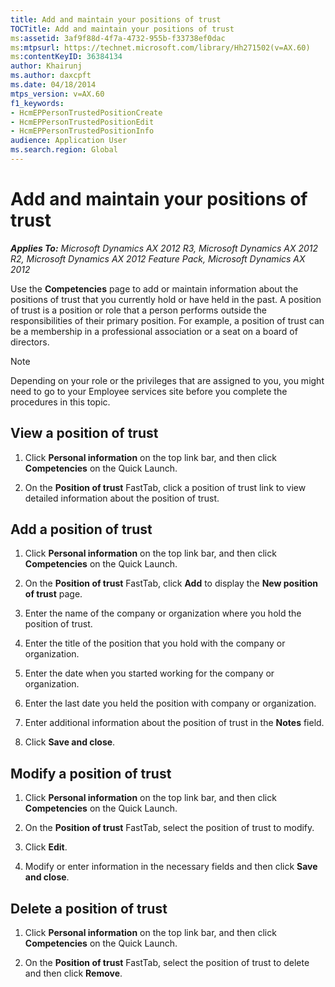 ```yaml
---
title: Add and maintain your positions of trust
TOCTitle: Add and maintain your positions of trust
ms:assetid: 3af9f88d-4f7a-4732-955b-f33738ef0dac
ms:mtpsurl: https://technet.microsoft.com/library/Hh271502(v=AX.60)
ms:contentKeyID: 36384134
author: Khairunj
ms.author: daxcpft
ms.date: 04/18/2014
mtps_version: v=AX.60
f1_keywords:
- HcmEPPersonTrustedPositionCreate
- HcmEPPersonTrustedPositionEdit
- HcmEPPersonTrustedPositionInfo
audience: Application User
ms.search.region: Global
---
```


# Add and maintain your positions of trust 


_**Applies To:** Microsoft Dynamics AX 2012 R3, Microsoft Dynamics AX 2012 R2, Microsoft Dynamics AX 2012 Feature Pack, Microsoft Dynamics AX 2012_

Use the **Competencies** page to add or maintain information about the positions of trust that you currently hold or have held in the past. A position of trust is a position or role that a person performs outside the responsibilities of their primary position. For example, a position of trust can be a membership in a professional association or a seat on a board of directors.


> [!NOTE]
> <P>Depending on your role or the privileges that are assigned to you, you might need to go to your Employee services site before you complete the procedures in this topic.</P>



## View a position of trust

1.  Click **Personal information** on the top link bar, and then click **Competencies** on the Quick Launch.

2.  On the **Position of trust** FastTab, click a position of trust link to view detailed information about the position of trust.

## Add a position of trust

1.  Click **Personal information** on the top link bar, and then click **Competencies** on the Quick Launch.

2.  On the **Position of trust** FastTab, click **Add** to display the **New position of trust** page.

3.  Enter the name of the company or organization where you hold the position of trust.

4.  Enter the title of the position that you hold with the company or organization.

5.  Enter the date when you started working for the company or organization.

6.  Enter the last date you held the position with company or organization.

7.  Enter additional information about the position of trust in the **Notes** field.

8.  Click **Save and close**.

## Modify a position of trust

1.  Click **Personal information** on the top link bar, and then click **Competencies** on the Quick Launch.

2.  On the **Position of trust** FastTab, select the position of trust to modify.

3.  Click **Edit**.

4.  Modify or enter information in the necessary fields and then click **Save and close**.

## Delete a position of trust

1.  Click **Personal information** on the top link bar, and then click **Competencies** on the Quick Launch.

2.  On the **Position of trust** FastTab, select the position of trust to delete and then click **Remove**.

  


